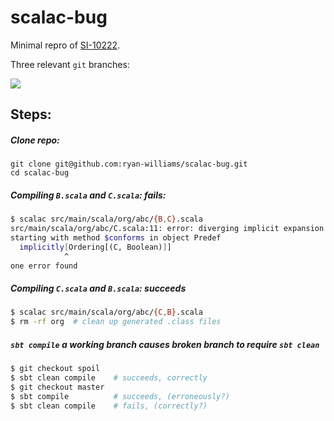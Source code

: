 # scalac-bug
Minimal repro of [SI-10222](https://issues.scala-lang.org/browse/SI-10222).

Three relevant `git` branches:

![](https://d3vv6lp55qjaqc.cloudfront.net/items/1P0d2b120K203K1i2Y20/Screen%20Shot%202017-03-08%20at%209.59.13%20PM.png)

## Steps:

##### Clone repo:
```
git clone git@github.com:ryan-williams/scalac-bug.git
cd scalac-bug
```

##### Compiling `B.scala` and `C.scala`: **fails**:

```bash
$ scalac src/main/scala/org/abc/{B,C}.scala
src/main/scala/org/abc/C.scala:11: error: diverging implicit expansion for type Ordering[(org.abc.C, Boolean)]
starting with method $conforms in object Predef
  implicitly[Ordering[(C, Boolean)]]
            ^
one error found
```

##### Compiling `C.scala` and `B.scala`: succeeds

```bash
$ scalac src/main/scala/org/abc/{C,B}.scala
$ rm -rf org  # clean up generated .class files
```

##### `sbt compile` a working branch causes broken branch to require `sbt clean`

```bash
$ git checkout spoil
$ sbt clean compile    # succeeds, correctly
$ git checkout master
$ sbt compile          # succeeds, (erroneously?)
$ sbt clean compile    # fails, (correctly?)
```
